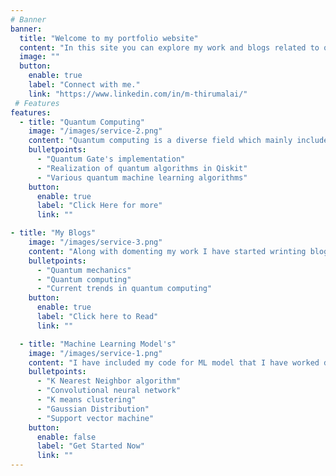 ```yaml
---
# Banner
banner:
  title: "Welcome to my portfolio website"
  content: "In this site you can explore my work and blogs related to quantum computing, predominantly in quantum machine learning, algorithm and cryptography."
  image: ""
  button:
    enable: true
    label: "Connect with me."
    link: "https://www.linkedin.com/in/m-thirumalai/"
 # Features
features:
  - title: "Quantum Computing"
    image: "/images/service-2.png"
    content: "Quantum computing is a diverse field which mainly included quantum machine learning, quantum algorithms, post quantum cryptography. Here I have included my work on these areas. Below are my current work in these areas."
    bulletpoints:
      - "Quantum Gate's implementation"
      - "Realization of quantum algorithms in Qiskit"
      - "Various quantum machine learning algorithms"
    button:
      enable: true
      label: "Click Here for more"
      link: ""

- title: "My Blogs"
    image: "/images/service-3.png"
    content: "Along with domenting my work I have started wrinting blogs on quantum computing. I write blogs majorly in the below area's"
    bulletpoints:
      - "Quantum mechanics"
      - "Quantum computing"
      - "Current trends in quantum computing"
    button:
      enable: true
      label: "Click here to Read"
      link: "" 

  - title: "Machine Learning Model's"
    image: "/images/service-1.png"
    content: "I have included my code for ML model that I have worked during my ML course at IIT, Jodhpur. Below are the algorithms that I have used. Check at my work for code."
    bulletpoints:
      - "K Nearest Neighbor algorithm"
      - "Convolutional neural network"
      - "K means clustering"
      - "Gaussian Distribution"
      - "Support vector machine"
    button:
      enable: false
      label: "Get Started Now"
      link: ""      
---
```



